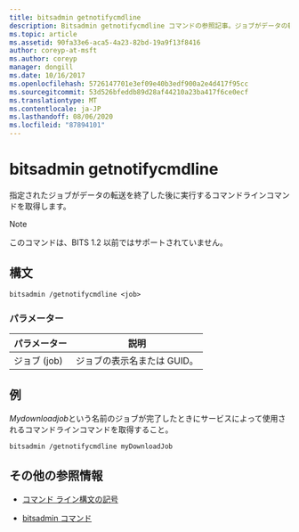 ```yaml
---
title: bitsadmin getnotifycmdline
description: Bitsadmin getnotifycmdline コマンドの参照記事。ジョブがデータの転送を終了したときに実行されるコマンドラインコマンドを取得します。
ms.topic: article
ms.assetid: 90fa33e6-aca5-4a23-82bd-19a9f13f8416
author: coreyp-at-msft
ms.author: coreyp
manager: dongill
ms.date: 10/16/2017
ms.openlocfilehash: 5726147701e3ef09e40b3edf900a2e4d417f95cc
ms.sourcegitcommit: 53d526bfeddb89d28af44210a23ba417f6ce0ecf
ms.translationtype: MT
ms.contentlocale: ja-JP
ms.lasthandoff: 08/06/2020
ms.locfileid: "87894101"
---
```

# <a name="bitsadmin-getnotifycmdline"></a>bitsadmin getnotifycmdline

指定されたジョブがデータの転送を終了した後に実行するコマンドラインコマンドを取得します。

> [!NOTE]
> このコマンドは、BITS 1.2 以前ではサポートされていません。

## <a name="syntax"></a>構文

```
bitsadmin /getnotifycmdline <job>
```

### <a name="parameters"></a>パラメーター

| パラメーター | 説明 |
| -------------- | -------------- |
| ジョブ (job) | ジョブの表示名または GUID。 |

## <a name="examples"></a>例

*Mydownloadjob*という名前のジョブが完了したときにサービスによって使用されるコマンドラインコマンドを取得すること。

```
bitsadmin /getnotifycmdline myDownloadJob
```

## <a name="additional-references"></a>その他の参照情報

- [コマンド ライン構文の記号](command-line-syntax-key.md)

- [bitsadmin コマンド](bitsadmin.md)
